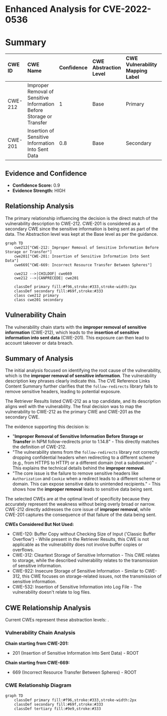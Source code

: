 # Enhanced Analysis for CVE-2022-0536

# Summary

| CWE ID    | CWE Name                                                                                                                  | Confidence | CWE Abstraction Level | CWE Vulnerability Mapping Label | CWE-Vulnerability Mapping Notes |
| :-------- | :------------------------------------------------------------------------------------------------------------------------ | :--------- | :---------------------- | :------------------------------ | :------------------------------ |
| CWE-212   | Improper Removal of Sensitive Information Before Storage or Transfer                                                     | 1          | Base                    | Primary                         | Allowed                         |
| CWE-201   | Insertion of Sensitive Information Into Sent Data                                                                       | 0.8        | Base                    | Secondary                       | Allowed                         |

## Evidence and Confidence

*   **Confidence Score:** 0.9
*   **Evidence Strength:** HIGH

## Relationship Analysis

The primary relationship influencing the decision is the direct match of the vulnerability description to CWE-212. CWE-201 is considered as a secondary CWE since the sensitive information is being sent as part of the data. The Abstraction level was kept at the Base level as per the guidance.

```mermaid
graph TD
    cwe212["CWE-212: Improper Removal of Sensitive Information Before Storage or Transfer"]
    cwe201["CWE-201: Insertion of Sensitive Information Into Sent Data"]
    cwe669["CWE-669: Incorrect Resource Transfer Between Spheres"]

    cwe212 -->|CHILDOF| cwe669
    cwe212 -->|CANPRECEDE| cwe201

    classDef primary fill:#f96,stroke:#333,stroke-width:2px
    classDef secondary fill:#69f,stroke:#333
    class cwe212 primary
    class cwe201 secondary
```

## Vulnerability Chain

The vulnerability chain starts with the **improper removal of sensitive information** (CWE-212), which leads to the **insertion of sensitive information into sent data** (CWE-201). This exposure can then lead to account takeover or data breach.

## Summary of Analysis

The initial analysis focused on identifying the root cause of the vulnerability, which is the **improper removal of sensitive information**. The vulnerability description key phrases clearly indicate this. The CVE Reference Links Content Summary further clarifies that the `follow-redirects` library fails to remove sensitive headers, leading to potential exposure.

The Retriever Results listed CWE-212 as a top candidate, and its description aligns well with the vulnerability. The final decision was to map the vulnerability to CWE-212 as the primary CWE and CWE-201 as the secondary CWE.

The evidence supporting this decision is:

*   "**Improper Removal of Sensitive Information Before Storage or Transfer** in NPM follow-redirects prior to 1.14.8" - This directly matches the definition of CWE-212.
*   "The vulnerability stems from the `follow-redirects` library not correctly dropping confidential headers when redirecting to a different scheme (e.g., from HTTPS to HTTP) or a different domain (not a subdomain)" - This explains the technical details behind the **improper removal**.
*   "The core issue is the failure to remove sensitive headers like `Authorization` and `Cookie` when a redirect leads to a different scheme or domain. This can expose sensitive data to unintended recipients." - This shows how the **improper removal** leads to sensitive data being sent.

The selected CWEs are at the optimal level of specificity because they accurately represent the weakness without being overly broad or narrow. CWE-212 directly addresses the core issue of **improper removal**, while CWE-201 captures the consequence of that failure of the data being sent.

**CWEs Considered But Not Used:**

*   CWE-120: Buffer Copy without Checking Size of Input ('Classic Buffer Overflow') - While present in the Retriever Results, this CWE is not applicable as the vulnerability does not involve buffer copies or overflows.
*   CWE-312: Cleartext Storage of Sensitive Information - This CWE relates to storage, while the described vulnerability relates to the transmission of sensitive information.
*   CWE-922: Insecure Storage of Sensitive Information - Similar to CWE-312, this CWE focuses on storage-related issues, not the transmission of sensitive information.
*   CWE-532: Insertion of Sensitive Information into Log File - The vulnerability doesn't relate to log files.


## CWE Relationship Analysis

Current CWEs represent these abstraction levels: .


### Vulnerability Chain Analysis

**Chain starting from CWE-201:**
- 201 (Insertion of Sensitive Information Into Sent Data) - ROOT


**Chain starting from CWE-669:**
- 669 (Incorrect Resource Transfer Between Spheres) - ROOT



### CWE Relationship Diagram

```mermaid
graph TD
    classDef primary fill:#f96,stroke:#333,stroke-width:2px
    classDef secondary fill:#69f,stroke:#333
    classDef tertiary fill:#9e9,stroke:#333
```